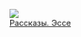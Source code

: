 ![](/books/prose_classic/Теннесси%20Уильямс/Рассказы.%20Эссе.jpg)  
[Рассказы. Эссе](/books/prose_classic/Теннесси%20Уильямс/Рассказы.%20Эссе)